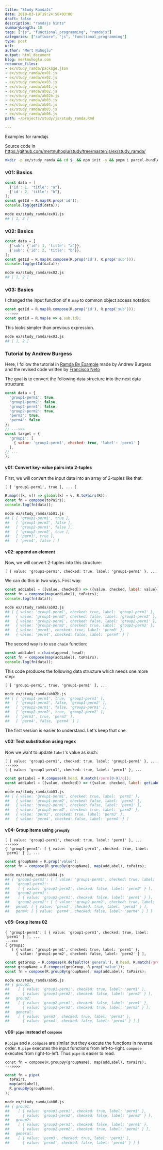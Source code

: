 ```yaml
---
title: "Study RamdaJs"
date: 2018-03-19T19:24:58+03:00 
draft: false
description: "ramdajs hints"
summaryLength: 10
tags: ["js", "functional_programming", "ramdajs"]
categories: ["software", "js", "functional_programming"]
type: post
url:
author: "Mert Nuhoglu"
output: html_document
blog: mertnuhoglu.com
resource_files:
- ex/study_ramda/package.json
- ex/study_ramda/ex01.js
- ex/study_ramda/ex02.js
- ex/study_ramda/ex03.js
- ex/study_ramda/ab01.js
- ex/study_ramda/ab02.js
- ex/study_ramda/ab02b.js
- ex/study_ramda/ab03.js
- ex/study_ramda/ab04.js
- ex/study_ramda/ab05.js
- ex/study_ramda/ab06.js
path: ~/projects/study/js/study_ramda.Rmd

---
```


Examples for ramdajs

<!--more-->

<!-- toc -->

Source code in https://github.com/mertnuhoglu/study/tree/master/js/ex/study_ramda/

``` bash
mkdir -p ex/study_ramda && cd $_ && npm init -y && pnpm i parcel-bundler ramda
``` 

### v01: Basics

``` js
const data = [
  {'id': 1, 'title': "a"},
  {'id': 2, 'title': "b"},
];
const getId = R.map(R.prop('id'));
console.log(getId(data));
``` 

``` bash
node ex/study_ramda/ex01.js
## [ 1, 2 ]
``` 

### v02: Basics

``` js
const data = [
  {'sub': {'id': 1, 'title': "a"}},
  {'sub': {'id': 2, 'title': "b"}},
];
const getId = R.map(R.compose(R.prop('id'), R.prop('sub')));
console.log(getId(data));
``` 

``` bash
node ex/study_ramda/ex02.js
## [ 1, 2 ]
``` 

### v03: Basics

I changed the input function of `R.map` to common object access notation:

``` js
const getId = R.map(R.compose(R.prop('id'), R.prop('sub')));
--->>>
const getId = R.map(e => e.sub.id);
``` 

This looks simpler than previous expression. 

``` bash
node ex/study_ramda/ex03.js
## [ 1, 2 ]
``` 

### Tutorial by Andrew Burgess

Here, I follow the tutorial in [Ramda By Example](https://www.youtube.com/watch?v=tN4wyJ9DdtM&t=14s&list=PL_L_J_Lv0U2qJepM0FMF73BHGZsNNu-nk) made by Andrew Burgess and the revised code written by [Francisco Neto](https://www.youtube.com/user/tartaneto)

The goal is to convert the following data structure into the next data structure:

``` js
const data = {
  'group1-perm1': true,
  'group1-perm2': false,
  'group2-perm1': false,
  'group2-perm2': true,
  'perm3': true,
  'perm4': false
};
// --->>>
const target = {
  'group1': [
    { value: 'group1-perm1', checked: true, 'label': 'perm1' }
  ],
// ...
};
``` 

#### v01: Convert key-value pairs into 2-tuples

First, we will convert the input data into an array of 2-tuples like that:

    [ [ 'group1-perm1', true ], ... ]

``` js
R.map(([k, v]) => global[k] = v, R.toPairs(R));
const fn = compose(toPairs);
console.log(fn(data));
``` 
 
``` bash
node ex/study_ramda/ab01.js
## [ [ 'group1-perm1', true ],
##   [ 'group1-perm2', false ],
##   [ 'group2-perm1', false ],
##   [ 'group2-perm2', true ],
##   [ 'perm3', true ],
##   [ 'perm4', false ] ]
``` 

#### v02: append an element

Now, we will convert 2-tuples into this structure:

    [ { value: 'group1-perm1', checked: true, label: 'group1-perm1' }, ...

We can do this in two ways. First way:

``` js
const addLabel = ([value, checked]) => ({value, checked, label: value});
const fn = compose(map(addLabel), toPairs);
console.log(fn(data));
``` 

``` bash
node ex/study_ramda/ab02.js
## [ { value: 'group1-perm1', checked: true, label: 'group1-perm1' },
##   { value: 'group1-perm2', checked: false, label: 'group1-perm2' },
##   { value: 'group2-perm1', checked: false, label: 'group2-perm1' },
##   { value: 'group2-perm2', checked: true, label: 'group2-perm2' },
##   { value: 'perm3', checked: true, label: 'perm3' },
##   { value: 'perm4', checked: false, label: 'perm4' } ]
``` 

The second way is to use `chain` function:

``` js
const addLabel = chain(append, head);
const fn = compose(map(addLabel), toPairs);
console.log(fn(data));
``` 

This code produces the following data structure which needs one more step:

    [ [ 'group1-perm1', true, 'group1-perm1' ], ...

``` bash
node ex/study_ramda/ab02b.js
## [ [ 'group1-perm1', true, 'group1-perm1' ],
##   [ 'group1-perm2', false, 'group1-perm2' ],
##   [ 'group2-perm1', false, 'group2-perm1' ],
##   [ 'group2-perm2', true, 'group2-perm2' ],
##   [ 'perm3', true, 'perm3' ],
##   [ 'perm4', false, 'perm4' ] ]
``` 

The first version is easier to understand. Let's keep that one.

#### v03: Text substitution using regex

Now we want to update `label`'s value as such:

    [ { value: 'group1-perm1', checked: true, label: 'group1-perm1' }, ...
    --->>>
    [ { value: 'group1-perm1', checked: true, label: 'perm1' }, ...

``` js
const getLabel = R.compose(R.head, R.match(/perm[0-9]/g));
const addLabel = ([value, checked]) => ({value, checked, label: getLabel(value)});
``` 

``` bash
node ex/study_ramda/ab03.js
## [ { value: 'group1-perm1', checked: true, label: 'perm1' },
##   { value: 'group1-perm2', checked: false, label: 'perm2' },
##   { value: 'group2-perm1', checked: false, label: 'perm1' },
##   { value: 'group2-perm2', checked: true, label: 'perm2' },
##   { value: 'perm3', checked: true, label: 'perm3' },
##   { value: 'perm4', checked: false, label: 'perm4' } ]
``` 

#### v04: Group items using `groupBy`

    [ { value: 'group1-perm1', checked: true, label: 'perm1' }, ...
    --->>>
    { 'group1-perm1': [ { value: 'group1-perm1', checked: true, label: 'perm1' } ], ...

``` js
const groupName = R.prop('value');
const fn = compose(R.groupBy(groupName), map(addLabel), toPairs);
``` 

``` bash
node ex/study_ramda/ab04.js
## { 'group1-perm1': [ { value: 'group1-perm1', checked: true, label: 'perm1' } ],
##   'group1-perm2':
##    [ { value: 'group1-perm2', checked: false, label: 'perm2' } ],
##   'group2-perm1':
##    [ { value: 'group2-perm1', checked: false, label: 'perm1' } ],
##   'group2-perm2': [ { value: 'group2-perm2', checked: true, label: 'perm2' } ],
##   perm3: [ { value: 'perm3', checked: true, label: 'perm3' } ],
##   perm4: [ { value: 'perm4', checked: false, label: 'perm4' } ] }
``` 

#### v05: Group items 02

    { 'group1-perm1': [ { value: 'group1-perm1', checked: true, label: 'perm1' } ], ...
    --->>>
    { group1:
       [ { value: 'group1-perm1', checked: true, label: 'perm1' },
         { value: 'group1-perm2', checked: false, label: 'perm2' } ],

``` js
const getGroup = R.compose(R.defaultTo('general'), R.head, R.match(/group[0-9]/g));
const groupName = R.compose(getGroup, R.prop('value'));
const fn = compose(R.groupBy(groupName), map(addLabel), toPairs);
``` 

``` bash
node ex/study_ramda/ab05.js
## { group1:
##    [ { value: 'group1-perm1', checked: true, label: 'perm1' },
##      { value: 'group1-perm2', checked: false, label: 'perm2' } ],
##   group2:
##    [ { value: 'group2-perm1', checked: false, label: 'perm1' },
##      { value: 'group2-perm2', checked: true, label: 'perm2' } ],
##   general:
##    [ { value: 'perm3', checked: true, label: 'perm3' },
##      { value: 'perm4', checked: false, label: 'perm4' } ] }
``` 

#### v06: `pipe` instead of `compose`

`R.pipe` and `R.compose` are similar but they execute the functions in reverse order. `R.pipe` executes the input functions from left-to-right. `compose` executes from right-to-left. Thus `pipe` is easier to read.

    const fn = compose(R.groupBy(groupName), map(addLabel), toPairs);
    --->>>>

``` js
const fn = pipe(
  toPairs,
  map(addLabel), 
  R.groupBy(groupName), 
);
``` 

``` bash
node ex/study_ramda/ab06.js
## { group1:
##    [ { value: 'group1-perm1', checked: true, label: 'perm1' },
##      { value: 'group1-perm2', checked: false, label: 'perm2' } ],
##   group2:
##    [ { value: 'group2-perm1', checked: false, label: 'perm1' },
##      { value: 'group2-perm2', checked: true, label: 'perm2' } ],
##   general:
##    [ { value: 'perm3', checked: true, label: 'perm3' },
##      { value: 'perm4', checked: false, label: 'perm4' } ] }
``` 

